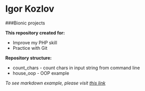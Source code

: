 # Igor Kozlov
###Bionic projects

**This repository created for:**


* Improve my PHP skill
* Practice with Git

**Repository structure:**

* count_chars - count chars in input string from command line
* house_oop - OOP example

*To see markdown example, please visit [this link](http://bezumkin.ru/utils/markdown)*

